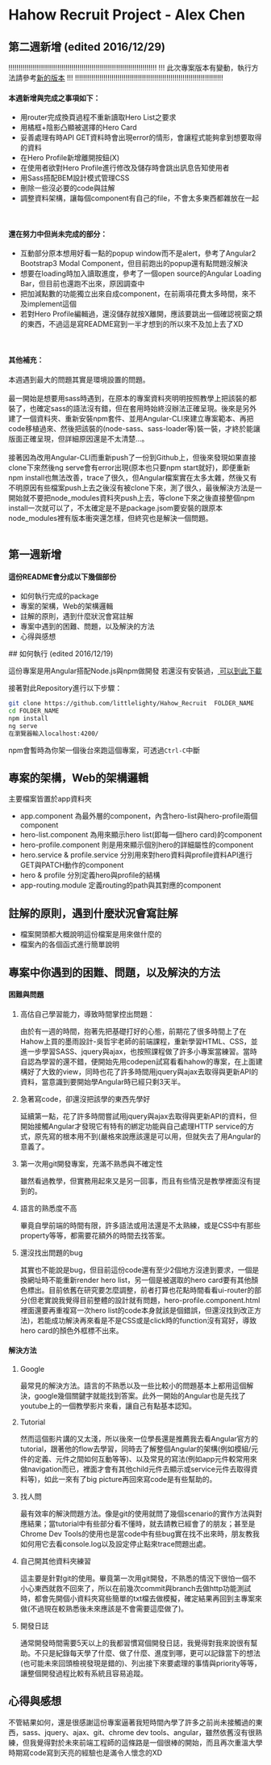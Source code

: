 # Hahow Recruit Project - Alex Chen

<!-- 粗體： **...**
連結： [文字](網址)
列點： *
標題： #
小標題： ##
斜體： ###
文字灰背景： `...`
大塊灰背景： ```bash ... ```b
也可以用HTML的語法來寫 -->

## 第二週新增 (edited 2016/12/29)

!!!!!!!!!!!!!!!!!!!!!!!!!!!!!!!!!!!!!!!!!!!!!!!!!!!!!!!!!!!!!!!!!!!!!!!!!
!!! 此次專案版本有變動，執行方法請參考<a href="#execute">新的版本</a> !!!
!!!!!!!!!!!!!!!!!!!!!!!!!!!!!!!!!!!!!!!!!!!!!!!!!!!!!!!!!!!!!!!!!!!!!!!!!

<h4>本週新增與完成之事項如下：</h4>

* 用router完成換頁過程不重新讀取Hero List之要求
* 用橘框+陰影凸顯被選擇的Hero Card
* 妥善處理有時API GET資料時會出現error的情形，會讓程式能夠拿到想要取得的資料
* 在Hero Profile新增離開按鈕(X)
* 在使用者欲對Hero Profile進行修改及儲存時會跳出訊息告知使用者
* 用Sass搭配BEM設計模式管理CSS
* 刪除一些沒必要的code與註解
* 調整資料架構，讓每個component有自己的file，不會太多東西都雜放在一起

<br>
<h4>還在努力中但尚未完成的部分：</h4>

* 互動部分原本想用好看一點的popup window而不是alert，參考了Angular2 Bootstrap3 Modal Component，但目前跑出的popup還有點問題沒解決
* 想要在loading時加入讀取進度，參考了一個open source的Angular Loading Bar，但目前也還跑不出來，原因調查中
* 把加減點數的功能獨立出來自成component，在前兩項花費太多時間，來不及implement這個
* 若對Hero Profile編輯過，還沒儲存就按X離開，應該要跳出一個確認視窗之類的東西，不過這是寫README寫到一半才想到的所以來不及加上去了XD

<br>
<h4>其他補充：</h4>
本週遇到最大的問題其實是環境設置的問題。<br><br>
最一開始是想要用sass時遇到，在原本的專案資料夾明明按照教學上把該裝的都裝了，也確定sass的語法沒有錯，但在套用時始終沒辦法正確呈現。後來是另外建了一個資料夾、重新安裝npm套件、並用Angular-CLI來建立專案範本、再把code移植過來、然後把該裝的(node-sass、sass-loader等)裝一裝，才終於能讓版面正確呈現，但詳細原因還是不太清楚...。<br><br>
接著因為改用Angular-CLI而重新push了一份到Github上，但後來發現如果直接clone下來然後ng serve會有error出現(原本也只要npm start就好)，即便重新npm install也無法改善，trace了很久，但Angular檔案實在太多太雜，然後又有不明原因有些檔案push上去之後沒有被clone下來，測了很久，最後解決方法是一開始就不要把node_modules資料夾push上去，等clone下來之後直接整個npm install一次就可以了，不太確定是不是package.jsom要安裝的跟原本node_modules裡有版本衝突還怎樣，但終究也是解決一個問題。<br><br>


## 第一週新增 

<h4>這份README會分成以下幾個部份</h4>

* 如何執行完成的package
* 專案的架構，Web的架構邏輯
* 註解的原則，遇到什麼狀況會寫註解
* 專案中遇到的困難、問題，以及解決的方法
* 心得與感想

<a name="execute">
## 如何執行 (edited 2016/12/19)

這份專案是用Angular搭配Node.js與npm做開發
若還沒有安裝過，<a href="https://docs.npmjs.com/getting-started/installing-node" target="_blank" title="Installing Node.js and updating npm">
可以到此下載</a> 

接著對此Repository進行以下步驟：
```bash
git clone https://github.com/littlelighty/Hahow_Recruit  FOLDER_NAME
cd FOLDER_NAME
npm install
ng serve
在瀏覽器輸入localhost:4200/
```
npm會暫時為你架一個後台來跑這個專案，可透過`Ctrl-C`中斷


## 專案的架構，Web的架構邏輯

主要檔案皆置於app資料夾
* app.component 為最外層的component，內含hero-list與hero-profile兩個component
* hero-list.component 為用來顯示hero list(即每一個hero card)的component
* hero-profile.component 則是用來顯示個別hero的詳細屬性的component
* hero.service & profile.service 分別用來對hero資料與profile資料API進行GET與PATCH動作的component
* hero & profile 分別定義hero與profile的結構
* app-routing.module 定義routing的path與其對應的component


## 註解的原則，遇到什麼狀況會寫註解
* 檔案開頭都大概說明這份檔案是用來做什麼的
* 檔案內的各個函式進行簡單說明


## 專案中你遇到的困難、問題，以及解決的方法
<h4>困難與問題</h4>
<ol>
	<li>高估自己學習能力，導致時間掌控出問題：<br>
		<p>由於有一週的時間，抱著先把基礎打好的心態，前期花了很多時間上了在Hahow上買的墨雨設計-吳哲宇老師的前端課程，重新學習HTML、CSS，並進一步學習SASS、jquery與ajax，也按照課程做了許多小專案當練習。當時自認為學習的還不錯，便開始先用codepen試寫看看hahow的專案，在上面建構好了大致的view，同時也花了許多時間用jquery與ajax去取得與更新API的資料，當意識到要開始學Angular時已經只剩3天半。</p>
	</li>
	<li>急著寫code，卻還沒把該學的東西先學好
		<p>延續第一點，花了許多時間嘗試用jquery與ajax去取得與更新API的資料，但開始接觸Angular才發現它有特有的綁定功能與自己處理HTTP service的方式，原先寫的根本用不到(嚴格來說應該還是可以用，但就失去了用Angular的意義了。</p>
	</li>
	<li>第一次用git開發專案，充滿不熟悉與不確定性
		<p>雖然看過教學，但實務用起來又是另一回事，而且有些情況是教學裡面沒有提到的。</p>
	</li>
	<li>語言的熟悉度不高
		<p>畢竟自學前端的時間有限，許多語法或用法還是不太熟練，或是CSS中有那些property等等，都需要花額外的時間去找答案。</p>
	</li>
	<li>還沒找出問題的bug
		<p>其實也不能說是bug，但目前這份code還有至少2個地方沒達到要求，一個是換網址時不能重新render hero list，另一個是被選取的hero card要有其他顏色標出。目前依舊在研究要怎麼調整，前者打算也花點時間看看ui-router的部分(但老實說我覺得目前整體的設計就有問題，hero-profile.component.html裡面還要再重複寫一次hero list的code本身就該是個錯誤，但還沒找到改正方法)，若能成功解決再來看是不是CSS或是click時的function沒有寫好，導致hero card的顏色外框標不出來。</p>
	</li>
</ol>

<h4>解決方法</h4>
<ol>
	<li>Google<br>
		<p>最常見的解決方法。語言的不熟悉以及一些比較小的問題基本上都用這個解決，google幾個關鍵字就能找到答案。此外一開始的Angular也是先找了youtube上的一個教學影片來看，讓自己有點基本認知。</p>
	</li>
	<li>Tutorial
		<p>然而這個影片講的又太淺，所以後來一位學長還是推薦我去看Angular官方的tutorial，跟著他的flow去學習，同時去了解整個Angular的架構(例如模組/元件的定義、元件之間如何互動等等)、以及常見的寫法(例如app元件較常用來做navigation而已，裡面才會有其他child元件去顯示或service元件去取得資料等)，如此一來有了big picture再回來寫code是有些幫助的。</p>
	</li>
	<li>找人問
		<p>最有效率的解決問題方法。像是git的使用就問了幾個scenario的實作方法與對應結果；當tutorial中有些部分看不懂時，就去請教已經會了的朋友；甚至是Chrome Dev Tools的使用也是當code中有些bug實在找不出來時，朋友教我如何用它去看console.log以及設定停止點來trace問題出處。</p>
	</li>
	<li>自己開其他資料夾練習
		<p>這主要是針對git的使用。畢竟第一次用git開發，不熟悉的情況下很怕一個不小心東西就救不回來了，所以在前幾次commit與branch去做http功能測試時，都會先開個小資料夾寫些簡單的txt檔去做模擬，確定結果再回到主專案來做(不過現在較熟悉後未來應該是不會需要這麼做了)。</p>
	</li>
	<li>開發日誌
		<p>通常開發時間需要5天以上的我都習慣寫個開發日誌，我覺得對我來說很有幫助。不只是紀錄每天學了什麼、做了什麼、進度到哪，更可以記錄當下的想法(也可能未來回頭檢視發現是錯的)、列出接下來要處理的事情與priority等等，讓整個開發過程比較有系統且容易追蹤。</p>
	</li>
</ol>


## 心得與感想
不管結果如何，還是很感謝這份專案逼著我短時間內學了許多之前尚未接觸過的東西，sass、jquery、ajax、git、chrome dev tools、angular，雖然依舊沒有很熟練，但我覺得對於未來前端工程師的這條路是一個很棒的開始，而且再次重溫大學時期寫code寫到天亮的經驗也是滿令人懷念的XD